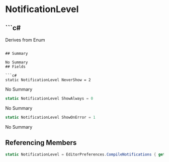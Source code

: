 # NotificationLevel

## ```c#
Derives from Enum
```

## Summary

No Summary
## Fields

```c#
static NotificationLevel NeverShow = 2
```
No Summary
```c#
static NotificationLevel ShowAlways = 0
```
No Summary
```c#
static NotificationLevel ShowOnError = 1
```
No Summary
## Referencing Members

```c#
static NotificationLevel = EditorPreferences.CompileNotifications { get; set; } 
```

